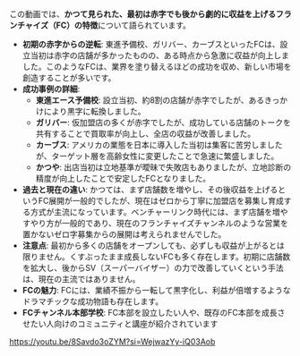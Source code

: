 この動画では、**かつて見られた、最初は赤字でも後から劇的に収益を上げるフランチャイズ（FC）の特徴**について語られています。

- **初期の赤字からの逆転**: 東進予備校、ガリバー、カーブスといったFCは、設立当初は赤字の店舗が多かったものの、ある時点から急激に収益が向上しました。このようなFCは、業界を塗り替えるほどの成功を収め、新しい市場を創造することが多いです。
- **成功事例の詳細**:
    - **東進エース予備校**: 設立当初、約8割の店舗が赤字でしたが、あるきっかけにより黒字に転換しました。
    - **ガリバー**: 仮加盟店の多くが赤字でしたが、成功している店舗のトークを共有することで買取率が向上し、全店の収益が改善しました。
    - **カーブス**: アメリカの業態を日本に導入した当初は集客に苦労しましたが、ターゲット層を高齢女性に変更したことで急速に繁盛しました。
    - **かつや**: 出店当初は立地基準が曖昧で失敗店もありましたが、立地診断の精度が向上したことで安定したFCとなりました。
- **過去と現在の違い**: かつては、まず店舗数を増やし、その後収益を上げるというFC展開が一般的でしたが、現在はゼロから丁寧に加盟店を募集し育成する方式が主流になっています。ベンチャーリンク時代には、まず店舗を増やすやり方が一般的であり、現在のフランチャイズチャンネルのような営業を置かないゼロ字募集からの展開は考えられませんでした。
- **注意点**: 最初から多くの店舗をオープンしても、必ずしも収益が上がるとは限りません。くすぶったまま成長しないFCも多く存在します。初期に店舗数を拡大し、後からSV（スーパーバイザー）の力で改善していくという手法は、現在の主流ではありません。
- **FCの魅力**: FCには、業績不振から一転して黒字化し、利益が倍増するようなドラマチックな成功物語も存在します。
- **FCチャンネル本部学校**: FC本部を設立したい人や、既存のFC本部を成長させたい人向けのコミュニティと講座が紹介されています

https://youtu.be/8Savdo3oZYM?si=WejwazYy-iQ03Aob
